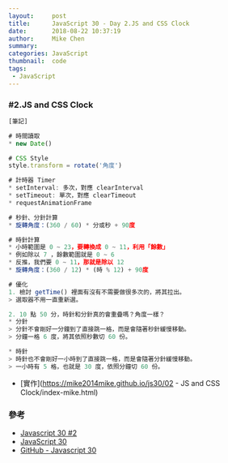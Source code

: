 ```yaml
---
layout:     post
title:      JavaScript 30 - Day 2.JS and CSS Clock
date:       2018-08-22 10:37:19
author:     Mike Chen
summary:    
categories: JavaScript
thumbnail:  code
tags:
 - JavaScript
---
```



### #2.JS and CSS Clock

```js
[筆記]

# 時間讀取
* new Date()

# CSS Style
style.transform = rotate('角度')

# 計時器 Timer
* setInterval: 多次，對應 clearInterval
* setTimeout: 單次，對應 clearTimeout
* requestAnimationFrame

# 秒針、分針計算
* 旋轉角度：(360 / 60) * 分或秒 + 90度

# 時針計算
* 小時範圍是 0 ~ 23，要轉換成 0 ~ 11，利用「餘數」
* 例如除以 7 ，餘數範圍就是 0 ~ 6
* 反推，我們要 0 ~ 11，那就是除以 12
* 旋轉角度：(360 / 12) * (時 % 12) + 90度

# 優化
1. 檢討 getTime() 裡面有沒有不需要做很多次的，將其拉出。
> 選取器不用一直重新選。

2. 10 點 50 分，時針和分針真的會重疊嗎？角度一樣？
* 分針
> 分針不會剛好一分鐘到了直接跳一格，而是會隨著秒針緩慢移動。
> 分鐘一格 6 度，將其依照秒數切 60 份。

* 時針
> 時針也不會剛好一小時到了直接跳一格，而是會隨著分針緩慢移動。
> 一小時有 5 格，也就是 30 度，依照分鐘切 60 份。
```

* [實作](https://mike2014mike.github.io/js30/02 - JS and CSS Clock/index-mike.html)



### 參考
* [Javascript 30 #2](https://www.youtube.com/watch?v=CWxU_q5b33U)
* [JavaScript 30](https://javascript30.com/)
* [GitHub - Javascript 30](https://github.com/wesbos/JavaScript30)